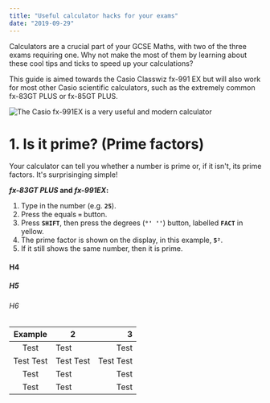 ```yaml
---
title: "Useful calculator hacks for your exams"
date: "2019-09-29"
---
```


Calculators are a crucial part of your GCSE Maths, with two of the three exams requiring one. Why not make the most of them by learning about these cool tips and ticks to speed up your calculations?

This guide is aimed towards the Casio Classwiz fx-991 EX but will also work for most other Casio scientific calculators, such as the extremely common fx-83GT PLUS or fx-85GT PLUS.

![The Casio fx-991EX is a very useful and modern calculator](articles/fx-991ex.png)

# 1. Is it prime? (Prime factors)

Your calculator can tell you whether a number is prime or, if it isn't, its prime factors. It's surprisinging simple!

**_fx-83GT PLUS_ and _fx-991EX_:**

1.  Type in the number (e.g. **`25`**).
2.  Press the equals **`=`** button.
3.  Press **`SHIFT`**, then press the degrees (**`°' ''`**) button, labelled **`FACT`** in yellow.
4.  The prime factor is shown on the display, in this example, **`5²`**.
5.  If it still shows the same number, then it is prime.

#### H4

##### H5

###### H6

|  Example  | 2         |         3 |
| :-------: | --------- | --------: |
|    Test   | Test      |      Test |
| Test Test | Test Test | Test Test |
|    Test   | Test      |      Test |
|    Test   | Test      |      Test |
